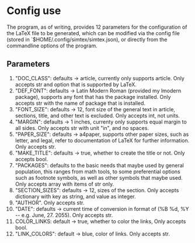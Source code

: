 # Config use

The program, as of writing, provides 12 parameters for the configuration of the LaTeX file to be generated, which can be modified via the config file (stored in `$HOME/.config/simtex/simtex.json), or directly from the commandline options of the program.

## Parameters

1. "DOC_CLASS": defaults -> article, currently only supports article. Only accepts str and option that is supported by LaTeX.
2. "DEF_FONT": defaults -> Latin Modern Roman (provided my lmodern package), supports any font that has the package installed. Only accepts str with the name of package that is installed.
3. "FONT_SIZE": defaults -> 12, font size of the general text in article, sections, title, and other text is excluded. Only accepts int, not units.
4. "MARGIN": defaults -> 1 inches, currenty only supports equal margin to all sides. Only accepts str with unit "in", and no spaces.
5. "PAPER_SIZE": defaults -> a4paper, supports other paper sizes, such as letter, and legal, refer to documentation of LaTeX for further information. Only accepts str.
6. "MAKE_TITLE": defaults -> true, whether to create the title or not. Only accepts bool.
7. "PACKAGES": defaults to the basic needs that maybe used by general population, this ranges from math tools, to some preferential options such as footnote symbols, as well as other symbols that maybe used. Only accepts array with items of str only.
8. "SECTION_SIZES": defaults -> 12, sizes of the section. Only accepts dictionary with key as string, and value as integer.
9. "AUTHOR". Only accepts str.
10. "DATE": defaults -> current time of conversion in format of (%B %d, %Y -- e.g. June, 27. 2055). Only accepts str.
11. COLOR_LINKS: default -> true, whether to color the links, Only accepts bool.
12. "LINK_COLORS": default -> blue, color of links. Only accepts str.
